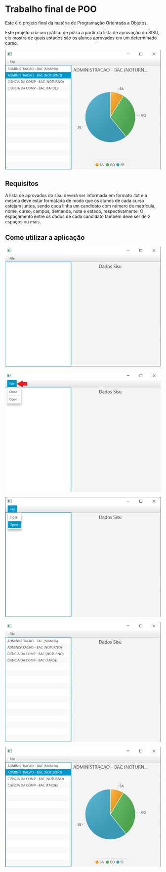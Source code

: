 # Trabalho final de POO

Este é o projeto final da matéria de Programação Orientada a Objetos.

Este projeto cria um gráfico de pizza a partir da lista de aprovação do SISU,
ele mostra de quais estados são os alunos aprovados em um determinado curso.

![Imagem da aplicação](images/aplicacaoPOO-grafico.png)

## Requisitos

A lista de aprovados do sisu deverá ser informada em formato .txt e a mesma deve estar formatada de modo que os alunos de cada curso estejam juntos, sendo cada linha um candidato com número de matrícula, nome, curso, campus, demanda, nota e estado, respectivamente. O espaçamento entre os dados de cada candidato também deve ser de 2 espaços ou mais.

## Como utilizar a aplicação
![Inicio da aplicação](images/aplicacaoPOO-inicio.png)

![botões do app](images/aplicacaoPOO-botoes-1.png)

![botão para seleção do arquivo](images/aplicacaoPOO-open.png)

![listagem dos cursos](images/aplicacaoPOO-listagem.png)

![exibição do gráfico](images/aplicacaoPOO-grafico.png)